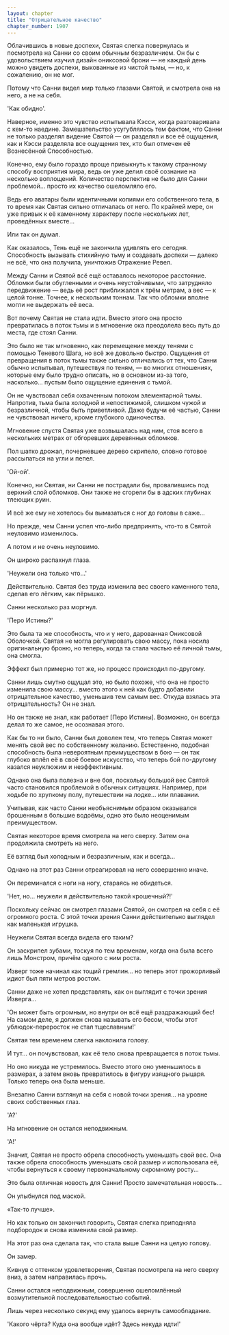 ```yaml
---
layout: chapter
title: "Отрицательное качество"
chapter_number: 1907
---
```




Облачившись в новые доспехи, Святая слегка повернулась и посмотрела на Санни со своим обычным безразличием. Он бы с удовольствием изучил дизайн ониксовой брони — не каждый день можно увидеть доспехи, выкованные из чистой тьмы, — но, к сожалению, он не мог.

Потому что Санни видел мир только глазами Святой, и смотрела она на него, а не на себя.

'Как обидно'.

Наверное, именно это чувство испытывала Кэсси, когда разговаривала с кем-то наедине. Замешательство усугублялось тем фактом, что Санни не только разделял видение Святой — он разделял и все её ощущения, как и Кэсси разделяла все ощущения тех, кто был отмечен её Вознесённой Способностью.

Конечно, ему было гораздо проще привыкнуть к такому странному способу восприятия мира, ведь он уже делил своё сознание на несколько воплощений. Количество перспектив не было для Санни проблемой... просто их качество ошеломляло его.

Ведь его аватары были идентичными копиями его собственного тела, в то время как Святая сильно отличалась от него. По крайней мере, он уже привык к её каменному характеру после нескольких лет, проведённых вместе...

Или так он думал.

Как оказалось, Тень ещё не закончила удивлять его сегодня. Способность вызывать стихийную тьму и создавать доспехи — далеко не всё, что она получила, уничтожив Отражение Ревел.

Между Санни и Святой всё ещё оставалось некоторое расстояние. Обломки были обугленными и очень неустойчивыми, что затрудняло передвижение — ведь её рост приближался к трём метрам, а вес — к целой тонне. Точнее, к нескольким тоннам. Так что обломки вполне могли не выдержать её веса.

Вот почему Святая не стала идти. Вместо этого она просто превратилась в поток тьмы и в мгновение ока преодолела весь путь до места, где стоял Санни.

Это было не так мгновенно, как перемещение между тенями с помощью Теневого Шага, но всё же довольно быстро. Ощущения от превращения в поток тьмы также сильно отличались от тех, что Санни обычно испытывал, путешествуя по теням, — во многих отношениях, которые ему было трудно описать, но в основном из-за того, насколько... пустым было ощущение единения с тьмой.

Он не чувствовал себя охваченным потоком элементарной тьмы. Напротив, тьма была холодной и непостижимой, слишком чужой и безразличной, чтобы быть приветливой. Даже будучи её частью, Санни не чувствовал ничего, кроме глубокого одиночества.

Мгновение спустя Святая уже возвышалась над ним, стоя всего в нескольких метрах от обгоревших деревянных обломков.

Пол шатко дрожал, почерневшее дерево скрипело, словно готовое рассыпаться на угли и пепел.

'Ой-ой'.

Конечно, ни Святая, ни Санни не пострадали бы, провалившись под верхний слой обломков. Они также не сгорели бы в адских глубинах тлеющих руин.

И всё же ему не хотелось бы вымазаться с ног до головы в саже...

Но прежде, чем Санни успел что-либо предпринять, что-то в Святой неуловимо изменилось.

А потом и не очень неуловимо.

Он широко распахнул глаза.

'Неужели она только что...'

Действительно. Святая без труда изменила вес своего каменного тела, сделав его лёгким, как пёрышко.

Санни несколько раз моргнул.

'Перо Истины?'

Это была та же способность, что и у него, дарованная Ониксовой Оболочкой. Святая не могла регулировать свою массу, пока носила оригинальную броню, но теперь, когда та стала частью её личной тьмы, она смогла.

Эффект был примерно тот же, но процесс происходил по-другому.

Санни лишь смутно ощущал это, но было похоже, что она не просто изменила свою массу... вместо этого к ней как будто добавили отрицательное качество, уменьшив тем самым вес. Откуда взялась эта отрицательность? Он не знал.

Но он также не знал, как работает [Перо Истины]. Возможно, он всегда делал то же самое, не осознавая этого.

Как бы то ни было, Санни был доволен тем, что теперь Святая может менять свой вес по собственному желанию. Естественно, подобная способность была невероятным преимуществом в бою — он так глубоко вплёл её в своё боевое искусство, что теперь бой по-другому казался неуклюжим и неэффективным.

Однако она была полезна и вне боя, поскольку большой вес Святой часто становился проблемой в обычных ситуациях. Например, при ходьбе по хрупкому полу, путешествии на лодке... или плавании.

Учитывая, как часто Санни необъяснимым образом оказывался брошенным в большие водоёмы, одно это было неоценимым преимуществом.

Святая некоторое время смотрела на него сверху. Затем она продолжила смотреть на него.

Её взгляд был холодным и безразличным, как и всегда...

Однако на этот раз Санни отреагировал на него совершенно иначе.

Он переминался с ноги на ногу, стараясь не обидеться.

'Нет, но... неужели я действительно такой крошечный?!'

Поскольку сейчас он смотрел глазами Святой, он смотрел на себя с её огромного роста. С этой точки зрения Санни действительно выглядел как маленькая игрушка.

Неужели Святая всегда видела его таким?

Он заскрипел зубами, тоскуя по тем временам, когда она была всего лишь Монстром, причём одного с ним роста.

Изверг тоже начинал как тощий гремлин... но теперь этот прожорливый идиот был пяти метров ростом.

Санни даже не хотел представлять, как он выглядит с точки зрения Изверга...

'Он может быть огромным, но внутри он всё ещё раздражающий бес! На самом деле, я должен снова называть его бесом, чтобы этот ублюдок-переросток не стал тщеславным!'

Святая тем временем слегка наклонила голову.

И тут... он почувствовал, как её тело снова превращается в поток тьмы.

Но оно никуда не устремилось. Вместо этого оно уменьшилось в размерах, а затем вновь превратилось в фигуру изящного рыцаря. Только теперь она была меньше.

Внезапно Санни взглянул на себя с новой точки зрения... на уровне своих собственных глаз.

'А?'

На мгновение он остался неподвижным.

'А!'

Значит, Святая не просто обрела способность уменьшать свой вес. Она также обрела способность уменьшать свой размер и использовала её, чтобы вернуться к своему первоначальному скромному росту...

Это была отличная новость для Санни! Просто замечательная новость...

Он улыбнулся под маской.

«Так-то лучше».

Но как только он закончил говорить, Святая слегка приподняла подбородок и снова изменила свой размер.

На этот раз она сделала так, что стала выше Санни на целую голову.

Он замер.

Кивнув с оттенком удовлетворения, Святая посмотрела на него сверху вниз, а затем направилась прочь.

Санни остался неподвижным, совершенно ошеломлённый возмутительной последовательностью событий.

Лишь через несколько секунд ему удалось вернуть самообладание.

'Какого чёрта? Куда она вообще идёт? Здесь некуда идти!'

